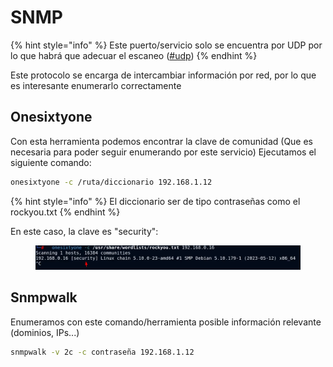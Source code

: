 # SNMP

{% hint style="info" %}
Este puerto/servicio solo se encuentra por UDP por lo que habrá que adecuar el escaneo ([#udp](enumeracion-de-red.md#udp "mention"))
{% endhint %}

Este protocolo se encarga de intercambiar información por red, por lo que es interesante enumerarlo correctamente

## Onesixtyone

Con esta herramienta podemos encontrar la clave de comunidad (Que es necesaria para poder seguir enumerando por este servicio) Ejecutamos el siguiente comando:

```bash
onesixtyone -c /ruta/diccionario 192.168.1.12
```

{% hint style="info" %}
El diccionario ser de tipo contraseñas como el rockyou.txt
{% endhint %}

En este caso, la clave es "security":

<figure><img src="../.gitbook/assets/image (10).png" alt=""><figcaption></figcaption></figure>

## Snmpwalk

Enumeramos con este comando/herramienta posible información relevante (dominios, IPs...)

```bash
snmpwalk -v 2c -c contraseña 192.168.1.12
```
